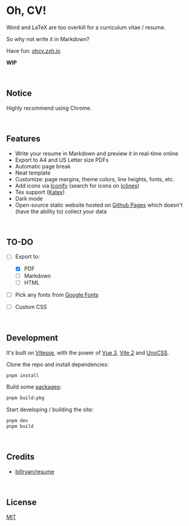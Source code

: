 # Oh, CV!

Word and LaTeX are too overkill for a curriculum vitae / resume.

So why not write it in Markdown?

Have fun: [ohcv.zxh.io](https://ohcv.zxh.io/)

**WIP**


&nbsp;

## Notice

Highly recommend using Chrome.


&nbsp;

## Features

- Write your resume in Markdown and preview it in real-time online
- Export to A4 and US Letter size PDFs
- Automatic page break
- Neat template
- Customize: page margins, theme colors, line heights, fonts, etc.
- Add icons via [Iconify](https://github.com/iconify/iconify) (search for icons on [Icônes](https://icones.js.org/))
- Tex support ([Katex](https://github.com/KaTeX/KaTeX))
- Dark mode
- Open-source static website hosted on [Github Pages](https://pages.github.com/) which doesn't (have the ability to) collect your data


&nbsp;

## TO-DO

- [ ] Export to:

  - [x] PDF
  - [ ] Markdown
  - [ ] HTML

- [ ] Pick any fonts from [Google Fonts](https://fonts.google.com/)

- [ ] Custom CSS


&nbsp;

## Development

It's built on [Vitesse](https://github.com/antfu/vitesse), with the power of [Vue 3](https://github.com/vuejs/vue-next), [Vite 2](https://github.com/vitejs/vite) and [UnoCSS](https://github.com/antfu/unocss).

Clone the repo and install dependencies:

```bash
pnpm install
```

Build some [packages](packages):

```bash
pnpm build:pkg
```

Start developing / building the site:

```bash
pnpm dev
pnpm build
```


&nbsp;

## Credits

- [billryan/resume](https://github.com/billryan/resume)


&nbsp;

## License

[MIT](LICENSE)
